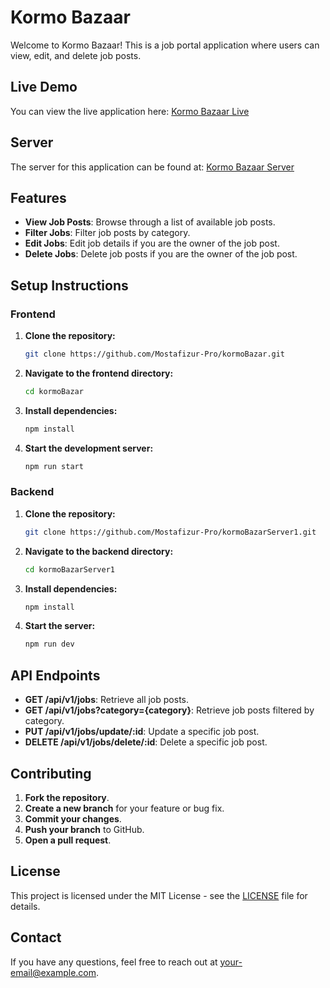 # Kormo Bazaar

Welcome to Kormo Bazaar! This is a job portal application where users can view, edit, and delete job posts.

## Live Demo

You can view the live application here: [Kormo Bazaar Live](https://kormo-bazaar.vercel.app/)

## Server

The server for this application can be found at: [Kormo Bazaar Server](https://kormo-bazar-server1.vercel.app/)

## Features

- **View Job Posts**: Browse through a list of available job posts.
- **Filter Jobs**: Filter job posts by category.
- **Edit Jobs**: Edit job details if you are the owner of the job post.
- **Delete Jobs**: Delete job posts if you are the owner of the job post.

## Setup Instructions

### Frontend

1. **Clone the repository:**

    ```bash
    git clone https://github.com/Mostafizur-Pro/kormoBazar.git
    ```

2. **Navigate to the frontend directory:**

    ```bash
    cd kormoBazar
    ```

3. **Install dependencies:**

    ```bash
    npm install
    ```

4. **Start the development server:**

    ```bash
    npm run start
    ```

### Backend

1. **Clone the repository:**

    ```bash
    git clone https://github.com/Mostafizur-Pro/kormoBazarServer1.git
    ```

2. **Navigate to the backend directory:**

    ```bash
    cd kormoBazarServer1
    ```

3. **Install dependencies:**

    ```bash
    npm install
    ```

4. **Start the server:**

    ```bash
    npm run dev
    ```

## API Endpoints

- **GET /api/v1/jobs**: Retrieve all job posts.
- **GET /api/v1/jobs?category={category}**: Retrieve job posts filtered by category.
- **PUT /api/v1/jobs/update/:id**: Update a specific job post.
- **DELETE /api/v1/jobs/delete/:id**: Delete a specific job post.

## Contributing

1. **Fork the repository**.
2. **Create a new branch** for your feature or bug fix.
3. **Commit your changes**.
4. **Push your branch** to GitHub.
5. **Open a pull request**.

## License

This project is licensed under the MIT License - see the [LICENSE](LICENSE) file for details.

## Contact

If you have any questions, feel free to reach out at [your-email@example.com](mailto:your-email@example.com).

